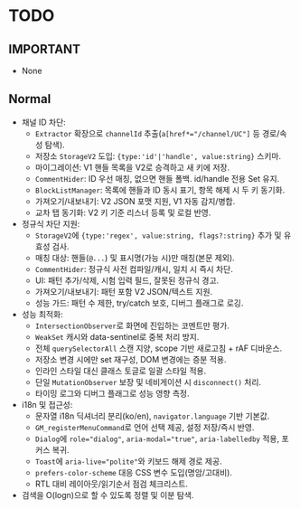 # TODO

## IMPORTANT

- None

## Normal

- 채널 ID 차단:
  - `Extractor` 확장으로 `channelId` 추출(`a[href*="/channel/UC"]` 등 경로/속성 탐색).
  - 저장소 `StorageV2` 도입: `{type:'id'|'handle', value:string}` 스키마.
  - 마이그레이션: V1 핸들 목록을 V2로 승격하고 새 키에 저장.
  - `CommentHider`: ID 우선 매칭, 없으면 핸들 폴백. id/handle 전용 Set 유지.
  - `BlockListManager`: 목록에 핸들과 ID 동시 표기, 항목 해제 시 두 키 동기화.
  - 가져오기/내보내기: V2 JSON 포맷 지원, V1 자동 감지/병합.
  - 교차 탭 동기화: V2 키 기준 리스너 등록 및 로컬 반영.
- 정규식 차단 지원:
  - `StorageV2`에 `{type:'regex', value:string, flags?:string}` 추가 및 유효성 검사.
  - 매칭 대상: 핸들(`@...`) 및 표시명(가능 시)만 매칭(본문 제외).
  - `CommentHider`: 정규식 사전 컴파일/캐시, 일치 시 즉시 차단.
  - UI: 패턴 추가/삭제, 시험 입력 필드, 잘못된 정규식 경고.
  - 가져오기/내보내기: 패턴 포함 V2 JSON/텍스트 지원.
  - 성능 가드: 패턴 수 제한, try/catch 보호, 디버그 플래그로 로깅.
- 성능 최적화:
  - `IntersectionObserver`로 화면에 진입하는 코멘트만 평가.
  - `WeakSet` 캐시와 data-sentinel로 중복 처리 방지.
  - 전체 `querySelectorAll` 스캔 지양, scope 기반 새로고침 + rAF 디바운스.
  - 저장소 변경 시에만 set 재구성, DOM 변경에는 증분 적용.
  - 인라인 스타일 대신 클래스 토글로 일괄 스타일 적용.
  - 단일 `MutationObserver` 보장 및 네비게이션 시 `disconnect()` 처리.
  - 타이밍 로그와 디버그 플래그로 성능 영향 측정.
- i18n 및 접근성:
  - 문자열 i18n 딕셔너리 분리(ko/en), `navigator.language` 기반 기본값.
  - `GM_registerMenuCommand`로 언어 선택 제공, 설정 저장/즉시 반영.
  - `Dialog`에 `role="dialog"`, `aria-modal="true"`, `aria-labelledby` 적용, 포커스 복귀.
  - `Toast`에 `aria-live="polite"`와 키보드 해제 경로 제공.
  - `prefers-color-scheme` 대응 CSS 변수 도입(명암/고대비).
  - RTL 대비 레이아웃/읽기순서 점검 체크리스트.
- 검색을 O(logn)으로 할 수 있도록 정렬 및 이분 탐색.
